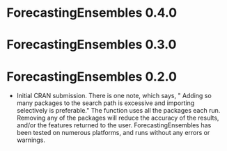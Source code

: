 # ForecastingEnsembles 0.4.0

# ForecastingEnsembles 0.3.0

# ForecastingEnsembles 0.2.0

* Initial CRAN submission.
There is one note, which says, " Adding so many packages to the search path is excessive and importing
  selectively is preferable."
The function uses all the packages each run. Removing any of the packages will reduce the accuracy of the results, and/or the features returned to the user. ForecastingEnsembles has been tested on numerous platforms, and runs without any errors or warnings.
